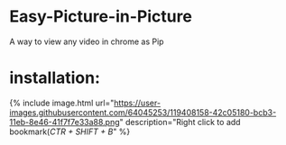 # Easy-Picture-in-Picture
A way to view any video in chrome as Pip


# installation:

{% include image.html url="https://user-images.githubusercontent.com/64045253/119408158-42c05180-bcb3-11eb-8e46-41f7f7e33a88.png" description="Right click to add bookmark(_CTR + SHIFT + B_" %}
